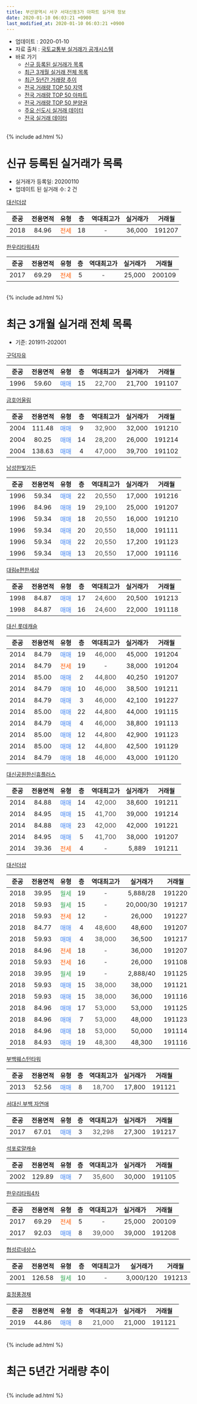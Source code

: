 ```yaml
---
title: 부산광역시 서구 서대신동3가 아파트 실거래 정보
date: 2020-01-10 06:03:21 +0900
last_modified_at: 2020-01-10 06:03:21 +0900
---
```


* 업데이트 : 2020-01-10
* 자료 출처 : [국토교통부 실거래가 공개시스템](http://rt.molit.go.kr)
* 바로 가기
    * [신규 등록된 실거래가 목록](#신규-등록된-실거래가-목록)
    * [최근 3개월 실거래 전체 목록](#최근-3개월-실거래-전체-목록)
    * [최근 5년간 거래량 추이](#최근-5년간-거래량-추이)
    * [전국 거래량 TOP 50 지역](https://inasie.github.io/apt-trade-info/최근-3개월-전국에서-가장-거래가-많이-발생한-지역)
    * [전국 거래량 TOP 50 아파트](https://inasie.github.io/apt-trade-info/최근-3개월-전국에서-가장-거래가-많이-발생한-아파트)
    * [전국 거래량 TOP 50 분양권](https://inasie.github.io/apt-trade-info/최근-3개월-전국에서-가장-거래가-많이-발생한-분양권)
    * [주요 신도시 실거래 데이터](https://inasie.github.io/apt-trade-info/주요-신도시)
    * [전국 실거래 데이터](https://inasie.github.io/apt-trade-info/전국)
<br>
{% include ad.html %}
<br>

# 신규 등록된 실거래가 목록
* 실거래가 등록일: 20200110
* 업데이트 된 실거래 수: 2 건


[대신더샵](https://search.naver.com/search.naver?query=%EB%B6%80%EC%82%B0%EA%B4%91%EC%97%AD%EC%8B%9C+%EC%84%9C%EA%B5%AC+%EC%84%9C%EB%8C%80%EC%8B%A0%EB%8F%993%EA%B0%80+%EB%8C%80%EC%8B%A0%EB%8D%94%EC%83%B5)

|준공|전용면적|유형|층|역대최고가|실거래가|거래월|
|:---:|:---:|:---:|:---:|:---:|:---:|:---:|
|2018|84.96|<span style="color:#ff5a00">전세</span>|18|<span style="color:#444444">-</span>|36,000|191207|

[한우리타워4차](https://search.naver.com/search.naver?query=%EB%B6%80%EC%82%B0%EA%B4%91%EC%97%AD%EC%8B%9C+%EC%84%9C%EA%B5%AC+%EC%84%9C%EB%8C%80%EC%8B%A0%EB%8F%993%EA%B0%80+%ED%95%9C%EC%9A%B0%EB%A6%AC%ED%83%80%EC%9B%8C4%EC%B0%A8)

|준공|전용면적|유형|층|역대최고가|실거래가|거래월|
|:---:|:---:|:---:|:---:|:---:|:---:|:---:|
|2017|69.29|<span style="color:#ff5a00">전세</span>|5|<span style="color:#444444">-</span>|25,000|200109|


<br>
{% include ad.html %}
<br>

# 최근 3개월 실거래 전체 목록
* 기준: 201911-202001


[구덕자유](https://search.naver.com/search.naver?query=%EB%B6%80%EC%82%B0%EA%B4%91%EC%97%AD%EC%8B%9C+%EC%84%9C%EA%B5%AC+%EC%84%9C%EB%8C%80%EC%8B%A0%EB%8F%993%EA%B0%80+%EA%B5%AC%EB%8D%95%EC%9E%90%EC%9C%A0)

|준공|전용면적|유형|층|역대최고가|실거래가|거래월|
|:---:|:---:|:---:|:---:|:---:|:---:|:---:|
|1996|59.60|<span style="color:#4285f3">매매</span>|15|<span style="color:#444444">22,700</span>|21,700|191107|

[금호어울림](https://search.naver.com/search.naver?query=%EB%B6%80%EC%82%B0%EA%B4%91%EC%97%AD%EC%8B%9C+%EC%84%9C%EA%B5%AC+%EC%84%9C%EB%8C%80%EC%8B%A0%EB%8F%993%EA%B0%80+%EA%B8%88%ED%98%B8%EC%96%B4%EC%9A%B8%EB%A6%BC)

|준공|전용면적|유형|층|역대최고가|실거래가|거래월|
|:---:|:---:|:---:|:---:|:---:|:---:|:---:|
|2004|111.48|<span style="color:#4285f3">매매</span>|9|<span style="color:#444444">32,900</span>|32,000|191210|
|2004|80.25|<span style="color:#4285f3">매매</span>|14|<span style="color:#444444">28,200</span>|26,000|191214|
|2004|138.63|<span style="color:#4285f3">매매</span>|4|<span style="color:#444444">47,000</span>|39,700|191102|

[남성한빛가든](https://search.naver.com/search.naver?query=%EB%B6%80%EC%82%B0%EA%B4%91%EC%97%AD%EC%8B%9C+%EC%84%9C%EA%B5%AC+%EC%84%9C%EB%8C%80%EC%8B%A0%EB%8F%993%EA%B0%80+%EB%82%A8%EC%84%B1%ED%95%9C%EB%B9%9B%EA%B0%80%EB%93%A0)

|준공|전용면적|유형|층|역대최고가|실거래가|거래월|
|:---:|:---:|:---:|:---:|:---:|:---:|:---:|
|1996|59.34|<span style="color:#4285f3">매매</span>|22|<span style="color:#444444">20,550</span>|17,000|191216|
|1996|84.96|<span style="color:#4285f3">매매</span>|19|<span style="color:#444444">29,100</span>|25,000|191207|
|1996|59.34|<span style="color:#4285f3">매매</span>|18|<span style="color:#444444">20,550</span>|16,000|191210|
|1996|59.34|<span style="color:#4285f3">매매</span>|20|<span style="color:#444444">20,550</span>|18,000|191111|
|1996|59.34|<span style="color:#4285f3">매매</span>|22|<span style="color:#444444">20,550</span>|17,200|191123|
|1996|59.34|<span style="color:#4285f3">매매</span>|13|<span style="color:#444444">20,550</span>|17,000|191116|

[대림e편한세상](https://search.naver.com/search.naver?query=%EB%B6%80%EC%82%B0%EA%B4%91%EC%97%AD%EC%8B%9C+%EC%84%9C%EA%B5%AC+%EC%84%9C%EB%8C%80%EC%8B%A0%EB%8F%993%EA%B0%80+%EB%8C%80%EB%A6%BCe%ED%8E%B8%ED%95%9C%EC%84%B8%EC%83%81)

|준공|전용면적|유형|층|역대최고가|실거래가|거래월|
|:---:|:---:|:---:|:---:|:---:|:---:|:---:|
|1998|84.87|<span style="color:#4285f3">매매</span>|17|<span style="color:#444444">24,600</span>|20,500|191213|
|1998|84.87|<span style="color:#4285f3">매매</span>|16|<span style="color:#444444">24,600</span>|22,000|191118|

[대신 롯데캐슬](https://search.naver.com/search.naver?query=%EB%B6%80%EC%82%B0%EA%B4%91%EC%97%AD%EC%8B%9C+%EC%84%9C%EA%B5%AC+%EC%84%9C%EB%8C%80%EC%8B%A0%EB%8F%993%EA%B0%80+%EB%8C%80%EC%8B%A0+%EB%A1%AF%EB%8D%B0%EC%BA%90%EC%8A%AC)

|준공|전용면적|유형|층|역대최고가|실거래가|거래월|
|:---:|:---:|:---:|:---:|:---:|:---:|:---:|
|2014|84.79|<span style="color:#4285f3">매매</span>|19|<span style="color:#444444">46,000</span>|45,000|191204|
|2014|84.79|<span style="color:#ff5a00">전세</span>|19|<span style="color:#444444">-</span>|38,000|191204|
|2014|85.00|<span style="color:#4285f3">매매</span>|2|<span style="color:#444444">44,800</span>|40,250|191207|
|2014|84.79|<span style="color:#4285f3">매매</span>|10|<span style="color:#444444">46,000</span>|38,500|191211|
|2014|84.79|<span style="color:#4285f3">매매</span>|3|<span style="color:#444444">46,000</span>|42,100|191227|
|2014|85.00|<span style="color:#4285f3">매매</span>|22|<span style="color:#444444">44,800</span>|44,000|191115|
|2014|84.79|<span style="color:#4285f3">매매</span>|4|<span style="color:#444444">46,000</span>|38,800|191113|
|2014|85.00|<span style="color:#4285f3">매매</span>|12|<span style="color:#444444">44,800</span>|42,900|191123|
|2014|85.00|<span style="color:#4285f3">매매</span>|12|<span style="color:#444444">44,800</span>|42,500|191129|
|2014|84.79|<span style="color:#4285f3">매매</span>|18|<span style="color:#444444">46,000</span>|43,000|191120|

[대신공원한신휴플러스](https://search.naver.com/search.naver?query=%EB%B6%80%EC%82%B0%EA%B4%91%EC%97%AD%EC%8B%9C+%EC%84%9C%EA%B5%AC+%EC%84%9C%EB%8C%80%EC%8B%A0%EB%8F%993%EA%B0%80+%EB%8C%80%EC%8B%A0%EA%B3%B5%EC%9B%90%ED%95%9C%EC%8B%A0%ED%9C%B4%ED%94%8C%EB%9F%AC%EC%8A%A4)

|준공|전용면적|유형|층|역대최고가|실거래가|거래월|
|:---:|:---:|:---:|:---:|:---:|:---:|:---:|
|2014|84.88|<span style="color:#4285f3">매매</span>|14|<span style="color:#444444">42,000</span>|38,600|191211|
|2014|84.95|<span style="color:#4285f3">매매</span>|15|<span style="color:#444444">41,700</span>|39,000|191214|
|2014|84.88|<span style="color:#4285f3">매매</span>|23|<span style="color:#444444">42,000</span>|42,000|191221|
|2014|84.95|<span style="color:#4285f3">매매</span>|5|<span style="color:#444444">41,700</span>|38,000|191207|
|2014|39.36|<span style="color:#ff5a00">전세</span>|4|<span style="color:#444444">-</span>|5,889|191211|

[대신더샵](https://search.naver.com/search.naver?query=%EB%B6%80%EC%82%B0%EA%B4%91%EC%97%AD%EC%8B%9C+%EC%84%9C%EA%B5%AC+%EC%84%9C%EB%8C%80%EC%8B%A0%EB%8F%993%EA%B0%80+%EB%8C%80%EC%8B%A0%EB%8D%94%EC%83%B5)

|준공|전용면적|유형|층|역대최고가|실거래가|거래월|
|:---:|:---:|:---:|:---:|:---:|:---:|:---:|
|2018|39.95|<span style="color:#34a853">월세</span>|19|<span style="color:#444444">-</span>|5,888/28|191220|
|2018|59.93|<span style="color:#34a853">월세</span>|15|<span style="color:#444444">-</span>|20,000/30|191217|
|2018|59.93|<span style="color:#ff5a00">전세</span>|12|<span style="color:#444444">-</span>|26,000|191227|
|2018|84.77|<span style="color:#4285f3">매매</span>|4|<span style="color:#444444">48,600</span>|48,600|191207|
|2018|59.93|<span style="color:#4285f3">매매</span>|4|<span style="color:#444444">38,000</span>|36,500|191217|
|2018|84.96|<span style="color:#ff5a00">전세</span>|18|<span style="color:#444444">-</span>|36,000|191207|
|2018|59.93|<span style="color:#ff5a00">전세</span>|16|<span style="color:#444444">-</span>|26,000|191108|
|2018|39.95|<span style="color:#34a853">월세</span>|19|<span style="color:#444444">-</span>|2,888/40|191125|
|2018|59.93|<span style="color:#4285f3">매매</span>|15|<span style="color:#444444">38,000</span>|38,000|191121|
|2018|59.93|<span style="color:#4285f3">매매</span>|15|<span style="color:#444444">38,000</span>|36,000|191116|
|2018|84.96|<span style="color:#4285f3">매매</span>|17|<span style="color:#444444">53,000</span>|53,000|191125|
|2018|84.96|<span style="color:#4285f3">매매</span>|7|<span style="color:#444444">53,000</span>|48,000|191123|
|2018|84.96|<span style="color:#4285f3">매매</span>|18|<span style="color:#444444">53,000</span>|50,000|191114|
|2018|84.93|<span style="color:#4285f3">매매</span>|19|<span style="color:#444444">48,300</span>|48,300|191116|


<script async src="//pagead2.googlesyndication.com/pagead/js/adsbygoogle.js"></script>
<!-- 기본 -->
<ins class="adsbygoogle"
     style="display:block"
     data-ad-client="ca-pub-2446590836940007"
     data-ad-slot="1659523306"
     data-ad-format="auto"
     data-full-width-responsive="true"></ins>
<script>
(adsbygoogle = window.adsbygoogle || []).push({});
</script>


[부백웨스턴타워](https://search.naver.com/search.naver?query=%EB%B6%80%EC%82%B0%EA%B4%91%EC%97%AD%EC%8B%9C+%EC%84%9C%EA%B5%AC+%EC%84%9C%EB%8C%80%EC%8B%A0%EB%8F%993%EA%B0%80+%EB%B6%80%EB%B0%B1%EC%9B%A8%EC%8A%A4%ED%84%B4%ED%83%80%EC%9B%8C)

|준공|전용면적|유형|층|역대최고가|실거래가|거래월|
|:---:|:---:|:---:|:---:|:---:|:---:|:---:|
|2013|52.56|<span style="color:#4285f3">매매</span>|8|<span style="color:#444444">18,700</span>|17,800|191121|

[서대신 부백 자연애](https://search.naver.com/search.naver?query=%EB%B6%80%EC%82%B0%EA%B4%91%EC%97%AD%EC%8B%9C+%EC%84%9C%EA%B5%AC+%EC%84%9C%EB%8C%80%EC%8B%A0%EB%8F%993%EA%B0%80+%EC%84%9C%EB%8C%80%EC%8B%A0+%EB%B6%80%EB%B0%B1+%EC%9E%90%EC%97%B0%EC%95%A0)

|준공|전용면적|유형|층|역대최고가|실거래가|거래월|
|:---:|:---:|:---:|:---:|:---:|:---:|:---:|
|2017|67.01|<span style="color:#4285f3">매매</span>|3|<span style="color:#444444">32,298</span>|27,300|191217|

[석포로얄캐슬](https://search.naver.com/search.naver?query=%EB%B6%80%EC%82%B0%EA%B4%91%EC%97%AD%EC%8B%9C+%EC%84%9C%EA%B5%AC+%EC%84%9C%EB%8C%80%EC%8B%A0%EB%8F%993%EA%B0%80+%EC%84%9D%ED%8F%AC%EB%A1%9C%EC%96%84%EC%BA%90%EC%8A%AC)

|준공|전용면적|유형|층|역대최고가|실거래가|거래월|
|:---:|:---:|:---:|:---:|:---:|:---:|:---:|
|2002|129.89|<span style="color:#4285f3">매매</span>|7|<span style="color:#444444">35,600</span>|30,000|191105|

[한우리타워4차](https://search.naver.com/search.naver?query=%EB%B6%80%EC%82%B0%EA%B4%91%EC%97%AD%EC%8B%9C+%EC%84%9C%EA%B5%AC+%EC%84%9C%EB%8C%80%EC%8B%A0%EB%8F%993%EA%B0%80+%ED%95%9C%EC%9A%B0%EB%A6%AC%ED%83%80%EC%9B%8C4%EC%B0%A8)

|준공|전용면적|유형|층|역대최고가|실거래가|거래월|
|:---:|:---:|:---:|:---:|:---:|:---:|:---:|
|2017|69.29|<span style="color:#ff5a00">전세</span>|5|<span style="color:#444444">-</span>|25,000|200109|
|2017|92.03|<span style="color:#4285f3">매매</span>|8|<span style="color:#444444">39,000</span>|39,000|191208|

[협성르네상스](https://search.naver.com/search.naver?query=%EB%B6%80%EC%82%B0%EA%B4%91%EC%97%AD%EC%8B%9C+%EC%84%9C%EA%B5%AC+%EC%84%9C%EB%8C%80%EC%8B%A0%EB%8F%993%EA%B0%80+%ED%98%91%EC%84%B1%EB%A5%B4%EB%84%A4%EC%83%81%EC%8A%A4)

|준공|전용면적|유형|층|역대최고가|실거래가|거래월|
|:---:|:---:|:---:|:---:|:---:|:---:|:---:|
|2001|126.58|<span style="color:#34a853">월세</span>|10|<span style="color:#444444">-</span>|3,000/120|191213|

[효정풍경채](https://search.naver.com/search.naver?query=%EB%B6%80%EC%82%B0%EA%B4%91%EC%97%AD%EC%8B%9C+%EC%84%9C%EA%B5%AC+%EC%84%9C%EB%8C%80%EC%8B%A0%EB%8F%993%EA%B0%80+%ED%9A%A8%EC%A0%95%ED%92%8D%EA%B2%BD%EC%B1%84)

|준공|전용면적|유형|층|역대최고가|실거래가|거래월|
|:---:|:---:|:---:|:---:|:---:|:---:|:---:|
|2019|44.86|<span style="color:#4285f3">매매</span>|8|<span style="color:#444444">21,000</span>|21,000|191121|


<br>
{% include ad.html %}
<br>

# 최근 5년간 거래량 추이


<div style="width:100%;">
    <canvas id="deal_progress" height="200"></canvas>
</div>

<script>
new Chart(document.getElementById("deal_progress"), {
    type: 'line',
    data: {
        labels: ['201501','201502','201503','201504','201505','201506','201507','201508','201509','201510','201511','201512','201601','201602','201603','201604','201605','201606','201607','201608','201609','201610','201611','201612','201701','201702','201703','201704','201705','201706','201707','201708','201709','201710','201711','201712','201801','201802','201803','201804','201805','201806','201807','201808','201809','201810','201811','201812','201901','201902','201903','201904','201905','201906','201907','201908','201909','201910','201911','201912','202001'],
        datasets: [{
            label: '매매',
            pointRadius: 1,
            data: [16, 11, 20, 10, 13, 16, 16, 9, 15, 15, 12, 5, 14, 12, 18, 13, 11, 13, 18, 13, 19, 29, 17, 9, 13, 32, 20, 11, 12, 19, 16, 12, 21, 10, 20, 14, 15, 14, 27, 22, 10, 5, 5, 6, 11, 15, 11, 7, 7, 12, 7, 15, 10, 11, 9, 9, 9, 20, 20, 18, 0],
            borderColor: "rgba(255, 201, 14, 1)",
            backgroundColor: "rgba(255, 201, 14, 0.5)",
            fill: false,
            lineTension: 0
        },{
            label: '전월세',
            pointRadius: 1,
            data: [8, 5, 2, 3, 14, 5, 3, 6, 0, 1, 1, 6, 4, 13, 15, 5, 5, 3, 1, 7, 6, 15, 9, 4, 5, 4, 7, 6, 2, 6, 4, 2, 8, 4, 2, 6, 16, 24, 19, 12, 11, 10, 8, 17, 13, 8, 8, 13, 12, 4, 8, 10, 3, 18, 10, 2, 17, 7, 2, 7, 1],
            borderColor: "rgba(0, 141, 185, 1)",
            backgroundColor: "rgba(0, 141, 185, 0.5)",
            fill: false,
            lineTension: 0
        }
        ]
    },
    options: {
        responsive: true,
        title: {
            display: false
        },
        tooltips: {
            mode: 'index',
            intersect: false
        },
        hover: {
            mode: 'nearest',
            intersect: true
        },
        scales: {
            xAxes: [{
                display: true,
                scaleLabel: {
                    display: true,
                    labelString: '년/월'
                }
            }],
            yAxes: [{
                display: true,
                ticks: {
                    suggestedMin: 0,
                },
                scaleLabel: {
                    display: true,
                    labelString: '실거래 수'
                }
            }]
        }
    }
});

</script>


<br>
{% include ad.html %}
<br>

